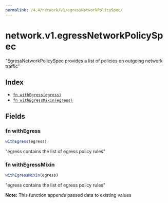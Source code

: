 ```yaml
---
permalink: /4.4/network/v1/egressNetworkPolicySpec/
---
```


# network.v1.egressNetworkPolicySpec

"EgressNetworkPolicySpec provides a list of policies on outgoing network traffic"

## Index

* [`fn withEgress(egress)`](#fn-withegress)
* [`fn withEgressMixin(egress)`](#fn-withegressmixin)

## Fields

### fn withEgress

```ts
withEgress(egress)
```

"egress contains the list of egress policy rules"

### fn withEgressMixin

```ts
withEgressMixin(egress)
```

"egress contains the list of egress policy rules"

**Note:** This function appends passed data to existing values